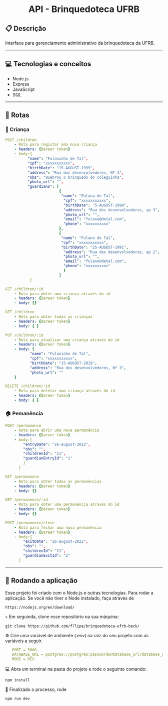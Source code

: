 # <p align = "center"> API - Brinquedoteca UFRB </p>


##  :clipboard: Descrição

Interface para gerenciamento administrativo da brinquedoteca da UFRB. 

***

## :computer:	Tecnologias e conceitos 

- Node.js
- Express
- JavaScript 
- SQL

***

## :rocket: Rotas
### :baby: Criança 
```yml
POST /children
    - Rota para registar uma nova criança
    - headers: {Bareer token}
    - body:{
          "name": "Fulaninho de Tal",
          "cpf": "xxxxxxxxxxx", 
          "birthDate": "15-AUGUST-1999",
          "address": "Rua dos desenvolvedores, Nº 3",
          "obs": "Quebrou o brinquedo do coleguinha",
          "photo_url": "",
          "guardians": [
                        {
                         "name": "Fulana de Tal",
                          "cpf": "xxxxxxxxxxx", 
                          "birthDate": "5-AUGUST-1990",
                          "address": "Rua dos desenvolvedores, ap 3",
                          "photo_url": "",
                          "email": "fulana@detal.com",
                          "phone": "xxxxxxxxxx"
                        },
                        {
                         "name": "Fulano de Tal",
                         "cpf": "xxxxxxxxxxx", 
                         "birthDate": "25-AUGUST-1991",
                          "address": "Rua das desenvolvedoras, ap 2",
                          "photo_url": "",
                          "email": "fulano@detal.com",
                          "phone": "xxxxxxxxxx"
                          }
                        ]
           }

```

```yml 
GET /children/:id
    - Rota para obter uma criança através do id
    - headers: {Bareer token}
    - body: {}
```
    
```yml 
GET /children
    - Rota para obter todas as crianças 
    - headers: {Bareer token}
    - body: { }
```

    
```yml 
PUT /children/:id
    - Rota para atualizar uma criança através do id 
    - headers: {Bareer token}
    - body: {
           "name": "Fulaninho de Tal",
           "cpf": "xxxxxxxxxxx", 
           "birthDate": "15-AUGUST-2019",
           "address": "Rua dos desenvolvedores, Nº 3",
           "photo_url": ""
    }
```

```yml 
DELETE /children/:id
    - Rota para deletar uma criança através do id 
    - headers: {Bareer token}
    - body: { }
```


### 🏠 Pemanência 
```yml
POST /permanence
    - Rota para abrir uma nova permanência
    - headers: {Bareer token}
    - body:{
        "entryDate": "26-august-2022",
        "obs": "",
        "childrenId": "11",
        "guardianEntryId": "1"
        }
      }

```

```yml 
GET /permanence
    - Rota para obter todas as permanências 
    - headers: {Bareer token}
    - body: {}
```

```yml 
GET /permanence/:id
    - Rota para obter uma permanência através do id
    - headers: {Bareer token}
    - body: {}
```
    
```yml
POST /permanence/close
    - Rota para fechar uma nova permanência
    - headers: {Bareer token}
    - body:{
        "exitDate": "26-august-2022",
        "obs": "",
        "childrenId": "11",
        "guardianExitId": "2"
      }

```

***

## 🏁 Rodando a aplicação

Esse projeto foi criado com o Node.js e outras tecnologias. Para rodar a aplicação. Se você não tiver o Node instalado, faça através de

```
https://nodejs.org/en/download/
```

⤵️ Em seguinda, clone esse repositório na sua máquina:

```
git clone https://github.com/f7lipe/brinquedoteca-ufrb-back/
```

⚙️ Crie uma variável de ambiente (.env) na raíz do seu projeto com as variáveis a seguir. 
```yml
   PORT = 5000
   DATABASE_URL = postgres://postgres:password6@database_url/database_name
   MODE = DEV
``` 


💻 Abra um terminal na pasta do projeto e rode o seguinte comando:

```
npm install
```

🏁 Finalizado o processo, rode

```
npm run dev
```
